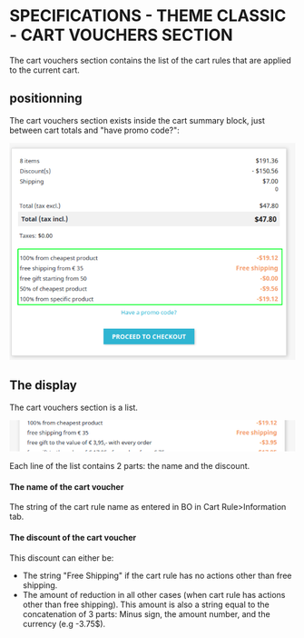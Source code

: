 # SPECIFICATIONS - THEME CLASSIC - CART VOUCHERS SECTION

The cart vouchers section contains the list of the cart rules that are applied to the current cart.
## positionning
The cart vouchers section exists inside the cart summary block, just between cart totals and "have promo code?":

![Cart details](../../.gitbook/assets/front-office/classic-theme/cart-summary-section-in-cart-page.png)


## The display
The cart vouchers section is a list.

![Cart Vouchers List](../../.gitbook/assets/front-office/classic-theme/cart-vouchers-section-in-cart-page.png)

Each line of the list contains 2 parts: the name and the discount.
#### The name of the cart voucher
The string of the cart rule name as entered in BO in Cart Rule>Information tab.
#### The discount of the cart voucher
This discount can either be:
* The string "Free Shipping" if the cart rule has no actions other than free shipping.
* The amount of reduction in all other cases (when cart rule has actions other than free shipping).
This amount is also a string equal to the concatenation of 3 parts: Minus sign, the amount number, and the currency (e.g -3.75$).


